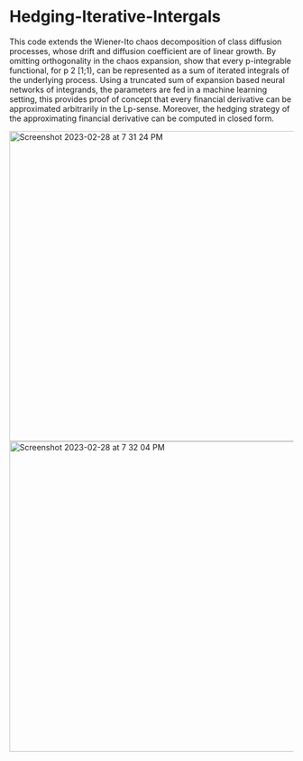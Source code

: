 # Hedging-Iterative-Intergals
This code extends the Wiener-Ito chaos decomposition of class diffusion processes, whose drift and diffusion coefficient are of linear growth. By omitting orthogonality in the chaos expansion, show that every p-integrable functional, for p 2 [1;1), can be represented as a sum of iterated integrals of the underlying process. Using a truncated sum of expansion based neural networks of integrands, the parameters are fed in a machine learning setting, this provides proof of concept that every financial derivative can be approximated arbitrarily in the Lp-sense. Moreover, the hedging strategy of the approximating financial derivative can be computed in closed form.

<img width="550" alt="Screenshot 2023-02-28 at 7 31 24 PM" src="https://user-images.githubusercontent.com/42521586/222038221-b23371af-6353-427f-9097-7dc1df14d8f5.png">
<img width="550" alt="Screenshot 2023-02-28 at 7 32 04 PM" src="https://user-images.githubusercontent.com/42521586/222038230-6693facf-b573-4c61-bc2c-9446b43dc9ea.png">

